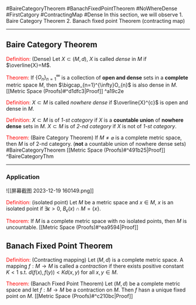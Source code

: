 #BaireCategoryTheorem #BanachFixedPointTheorem
#NoWhereDense #FirstCatgory #ContractingMap #Dense
In this section, we will observe
	1. Baire Category Theorem
	2. Banach fixed point Theorem (contracting map)

---

## Baire Category Theorem

<font color="#ff0000">Definition:</font> (Dense) Let $X\subset (M,d)$, $X$ is called *dense* in $M$ if $\overline{X}=M$.

<font color="#ff0000">Theorem:</font> If $\{O_{n}\}_{n=1}^{\infty}$ is a collection of **open and dense** sets in a **complete** metric space $M$, then $\bigcap_{n=1}^{\infty}O_{n}$ is also dense in $M$.
	[[Metric Space (Proofs)#^d1dfc3|Proof]] ^a19c2e

<font color="#ff0000">Definition:</font> $X\subset M$ is called *nowhere dense* if $\overline{X}^{c}$ is open and dense in $M$.

<font color="#ff0000">Definition:</font> $X\subset M$ is of *1-st category* if $X$ is a **countable union** of **nowhere dense** sets in $M$. $X\subset M$ is of *2-nd category* if $X$ is not of *1-st category*.

<font color="#ff0000">Theorem:</font> (Baire Category Theorem) If $M\neq\varnothing$ is a complete metric space, then $M$ is of 2-nd category. (**not** a countable union of nowhere dense sets) #BaireCategoryTheorem 
	[[Metric Space (Proofs)#^491b25|Proof]] ^BaireCategoryThm

---
### Application

![[屏幕截图 2023-12-19 160149.png]]

<font color="#ff0000">Definition:</font> (isolated point) Let $M$ be a metric space and $x\in M$, $x$ is an isolated point if $\exists \epsilon>0$, $B_{\epsilon}(x)\cap M=\{x\}$.

<font color="#ff0000">Theorem:</font> If $M$ is a complete metric space with no isolated points, then $M$ is uncountable.
	[[Metric Space (Proofs)#^ea9594|Proof]]

## Banach Fixed Point Theorem

<font color="#ff0000">Definition:</font> (Contracting mapping) Let $(M,d)$ is a complete metric space. A mapping $f: M\rightarrow M$ is called a *contraction* if there exists positive constant $K<1$ s.t. $d(f(x), f(y))<Kd(x,y)$ for all $x,y\in M$.

<font color="#ff0000">Theorem:</font> (Banach Fixed Point Theorem) Let $(M,d)$ be a complete metric space and let $f: M\rightarrow M$ be a contraction on $M$. Then $f$ hasn a unique fixed point on $M$.
	[[Metric Space (Proofs)#^c210bc|Proof]]










